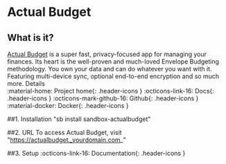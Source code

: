 # **Actual Budget**
## **What is it?**
[Actual Budget](https://actualbudget.org/) is a super fast, privacy-focused app for managing your finances. Its heart is the well-proven and much-loved Envelope Budgeting methodology.
You own your data and can do whatever you want with it. Featuring multi-device sync, optional end-to-end encryption and so much more.
Details			
:material-home: Project home{: .header-icons }	:octicons-link-16: Docs{: .header-icons }	:octicons-mark-github-16: Github{: .header-icons }	:material-docker: Docker{: .header-icons }

##1. Installation
"sb install sandbox-actualbudget"

##2. URL
To access Actual Budget, visit "https://actualbudget._yourdomain.com_"

##3. Setup
:octicons-link-16: Documentation{: .header-icons }
